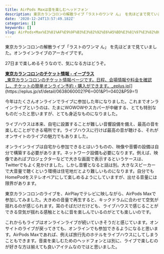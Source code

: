 ```yaml
---
title: AirPods Maxは音を楽しむヘッドフォン
description: 東京カランコロンの解散ライブ「ラストのワンマ ん」 を先ほどまで見ていました。オンラインライブのアーカイブです。
date: '2020-12-24T13:57:49.182Z'
categories: []
keywords: []
slug: AirPods+Max%E3%81%AF%E9%9F%B3%E3%82%92%E6%A5%BD%E3%81%97%E3%82%80%E3%83%98%E3%83%83%E3%83%89%E3%83%95%E3%82%A9%E3%83%B3
---
```

東京カランコロンの解散ライブ「ラストのワンマ ん」 を先ほどまで見ていました。オンラインライブのアーカイブです。

27日まで楽しめるそうなので、気になる方はどうぞ。

[**東京カランコロンのチケット情報 - イープラス**  
_東京カランコロンのチケット情報ページです。日程、会場情報や料金を確認し、チケットの簡単オンライン予約・購入ができます。_eplus.jp](https://eplus.jp/sf/detail/0638060002?P6=001&P1=0402&P59=1 "https://eplus.jp/sf/detail/0638060002?P6=001&P1=0402&P59=1")[](https://eplus.jp/sf/detail/0638060002?P6=001&P1=0402&P59=1)

今年はたくさんオンラインでライブに参加した年になりました。これまでオンラインライブというのは、たまにWOWOWやスカパーが中継する、とても特別なものだったと思いますが、とても身近なものになりました。

ライブハウスは本来、自宅に設置することが難しい音響設備を備え、最高の音を楽しむことができる場所です。ライブハウスに行けば最高の音が聴ける、それがオンサイトのライブの魅力でもありました。

オンラインライブは自宅から参加できるとはいうものの、映像や音響の設備は自分で構築する必要があります。ネットワーク設備も必要になります。例えば、映像であればプロジェクターなどで大きな画面で表示するというケースは、Twitterでもよく見かけました。しかし音響となると話は別。大きなスピーカーで大音量で聴くという環境は住宅地だとより難しいものになります。自分でもHomePodをステレオペアにして楽しめるようにしていますが、出せる音量には限界があります。

東京カランコロンのライブを、AirPlayでテレビに映しながら、AirPods Maxで参加してみました。大きめの音量で再生すると、キックドラムに合わせて空気が揺れるのが感じられます。耳のそばだけだけども、ライブハウスで感じることができる空気が揺れる感触とともに音を楽しんでいるのがとても楽しいのです。

これからもライブはオンラインライブが続いていきそうだと感じています。オンサイトのライブが戻ってきても、オンラインでも参加できるようになると思います。AirPods Maxであれば、例えば旅行先のホテルをライブハウスにしてしまうこともできます。音楽を楽しむためのヘッドフォンとは別に、ライブで楽しむのが好きな方は揃えても良いアイテムなのではと思いました。